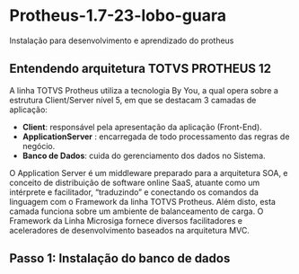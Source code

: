 # Protheus-1.7-23-lobo-guara
Instalação para desenvolvimento e aprendizado do protheus

## Entendendo arquitetura TOTVS PROTHEUS 12

A linha TOTVS Protheus utiliza a tecnologia By You, a qual opera sobre a estrutura Client/Server nível 5, em que se destacam 3 camadas de aplicação:

*    **Client**: responsável pela apresentação da aplicação (Front-End).
*   **ApplicationServer** : encarregada de todo processamento das regras de negócio.
*   **Banco de Dados**: cuida do gerenciamento dos dados no Sistema.  

O Application Server é um middleware preparado para a arquitetura SOA, e conceito de distribuição de software online SaaS, atuante como um intérprete e facilitador, “traduzindo” e conectando os comandos da linguagem com o Framework da linha TOTVS Protheus. Além disto, esta camada funciona sobre um ambiente de balanceamento de carga. O Framework da Linha Microsiga fornece diversos facilitadores e aceleradores de desenvolvimento baseados na arquitetura MVC.

## Passo 1: Instalação do banco de dados
